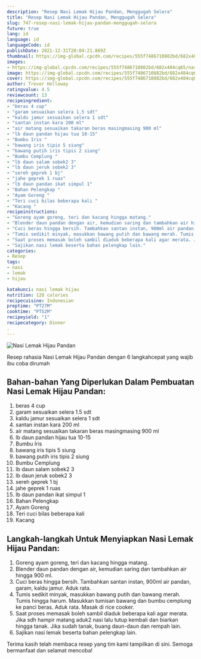 ```yaml
---
description: "Resep Nasi Lemak Hijau Pandan, Menggugah Selera"
title: "Resep Nasi Lemak Hijau Pandan, Menggugah Selera"
slug: 747-resep-nasi-lemak-hijau-pandan-menggugah-selera
future: true
lang: id
language: id
languageCode: id
publishDate: 2021-12-31T20:04:21.869Z 
thumbnail: https://img-global.cpcdn.com/recipes/555f7486710882bd/682x484cq65/nasi-lemak-hijau-pandan-foto-resep-utama.png
images:
- https://img-global.cpcdn.com/recipes/555f7486710882bd/682x484cq65/nasi-lemak-hijau-pandan-foto-resep-utama.png
image: https://img-global.cpcdn.com/recipes/555f7486710882bd/682x484cq65/nasi-lemak-hijau-pandan-foto-resep-utama.png
cover: https://img-global.cpcdn.com/recipes/555f7486710882bd/682x484cq65/nasi-lemak-hijau-pandan-foto-resep-utama.png
author: Trevor Holloway
ratingvalue: 4.5
reviewcount: 13
recipeingredient:
- "beras 4 cup"
- "garam sesuaikan selera 1.5 sdt"
- "kaldu jamur sesuaikan selera 1 sdt"
- "santan instan kara 200 ml"
- "air matang sesuaikan takaran beras masingmasing 900 ml"
- "lb daun pandan hijau tua 10-15"
- "Bumbu Iris "
- "bawang iris tipis 5 siung"
- "bawang putih iris tipis 2 siung"
- "Bumbu Cemplung "
- "lb daun salam sobek2 3"
- "lb daun jeruk sobek2 3"
- "sereh geprek 1 bj"
- "jahe geprek 1 ruas"
- "lb daun pandan ikat simpul 1"
- "Bahan Pelengkap "
- "Ayam Goreng "
- "Teri cuci bilas beberapa kali "
- "Kacang "
recipeinstructions:
- "Goreng ayam goreng, teri dan kacang hingga matang."
- "Blender daun pandan dengan air, kemudian saring dan tambahkan air hingga 900 ml."
- "Cuci beras hingga bersih. Tambahkan santan instan, 900ml air pandan, garam, kaldu jamur. Aduk rata."
- "Tumis sedikit minyak, masukkan bawang putih dan bawang merah. Tumis hingga harum. Masukkan tumisan bawang dan bumbu cemplung ke panci beras. Aduk rata. Masak di rice cooker."
- "Saat proses memasak boleh sambil diaduk beberapa kali agar merata. Jika sdh hampir matang aduk2 nasi lalu tutup kembali dan biarkan hingga tanak. Jika sudah tanak, buang daun-daun dan rempah lain."
- "Sajikan nasi lemak beserta bahan pelengkap lain."
categories:
- Resep
tags:
- nasi
- lemak
- hijau

katakunci: nasi lemak hijau 
nutrition: 128 calories
recipecuisine: Indonesian
preptime: "PT27M"
cooktime: "PT52M"
recipeyield: "1"
recipecategory: Dinner
. 
---
```



![Nasi Lemak Hijau Pandan](https://img-global.cpcdn.com/recipes/555f7486710882bd/682x484cq65/nasi-lemak-hijau-pandan-foto-resep-utama.png)

Resep rahasia Nasi Lemak Hijau Pandan    dengan 6 langkahcepat yang wajib ibu coba dirumah

<!--inarticleads1-->

## Bahan-bahan Yang Diperlukan Dalam Pembuatan Nasi Lemak Hijau Pandan:

1. beras 4 cup
1. garam sesuaikan selera 1.5 sdt
1. kaldu jamur sesuaikan selera 1 sdt
1. santan instan kara 200 ml
1. air matang sesuaikan takaran beras masingmasing 900 ml
1. lb daun pandan hijau tua 10-15
1. Bumbu Iris 
1. bawang iris tipis 5 siung
1. bawang putih iris tipis 2 siung
1. Bumbu Cemplung 
1. lb daun salam sobek2 3
1. lb daun jeruk sobek2 3
1. sereh geprek 1 bj
1. jahe geprek 1 ruas
1. lb daun pandan ikat simpul 1
1. Bahan Pelengkap 
1. Ayam Goreng 
1. Teri cuci bilas beberapa kali 
1. Kacang 



<!--inarticleads2-->

## Langkah-langkah Untuk Menyiapkan Nasi Lemak Hijau Pandan:

1. Goreng ayam goreng, teri dan kacang hingga matang.
1. Blender daun pandan dengan air, kemudian saring dan tambahkan air hingga 900 ml.
1. Cuci beras hingga bersih. Tambahkan santan instan, 900ml air pandan, garam, kaldu jamur. Aduk rata.
1. Tumis sedikit minyak, masukkan bawang putih dan bawang merah. Tumis hingga harum. Masukkan tumisan bawang dan bumbu cemplung ke panci beras. Aduk rata. Masak di rice cooker.
1. Saat proses memasak boleh sambil diaduk beberapa kali agar merata. Jika sdh hampir matang aduk2 nasi lalu tutup kembali dan biarkan hingga tanak. Jika sudah tanak, buang daun-daun dan rempah lain.
1. Sajikan nasi lemak beserta bahan pelengkap lain.




Terima kasih telah membaca resep yang tim kami tampilkan di sini. Semoga bermanfaat dan selamat mencoba!
